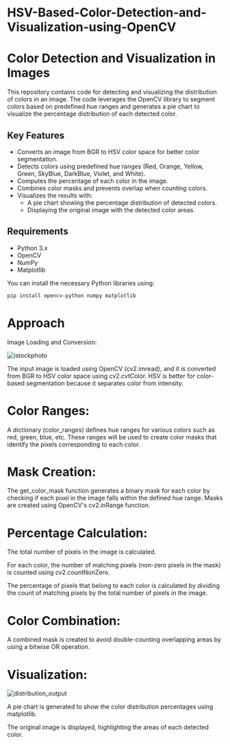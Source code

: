 # HSV-Based-Color-Detection-and-Visualization-using-OpenCV
# Color Detection and Visualization in Images

This repository contains code for detecting and visualizing the distribution of colors in an image. The code leverages the OpenCV library to segment colors based on predefined hue ranges and generates a pie chart to visualize the percentage distribution of each detected color.

## Key Features

- Converts an image from BGR to HSV color space for better color segmentation.
- Detects colors using predefined hue ranges (Red, Orange, Yellow, Green, SkyBlue, DarkBlue, Violet, and White).
- Computes the percentage of each color in the image.
- Combines color masks and prevents overlap when counting colors.
- Visualizes the results with:
  - A pie chart showing the percentage distribution of detected colors.
  - Displaying the original image with the detected color areas.

## Requirements

- Python 3.x
- OpenCV
- NumPy
- Matplotlib

You can install the necessary Python libraries using:

```bash
pip install opencv-python numpy matplotlib
```
# Approach
Image Loading and Conversion:


![istockphoto](https://github.com/user-attachments/assets/8e9f1abb-0abc-4b40-81c0-c069d06f84ec)


The input image is loaded using OpenCV (cv2.imread), and it is converted from BGR to HSV color space using cv2.cvtColor. HSV is better for color-based segmentation because it separates color from intensity.

# Color Ranges:

A dictionary (color_ranges) defines hue ranges for various colors such as red, green, blue, etc. These ranges will be used to create color masks that identify the pixels corresponding to each color.

# Mask Creation:

The get_color_mask function generates a binary mask for each color by checking if each pixel in the image falls within the defined hue range. Masks are created using OpenCV's cv2.inRange function.

# Percentage Calculation:

The total number of pixels in the image is calculated.

For each color, the number of matching pixels (non-zero pixels in the mask) is counted using cv2.countNonZero.

The percentage of pixels that belong to each color is calculated by dividing the count of matching pixels by the total number of pixels in the image.

# Color Combination:

A combined mask is created to avoid double-counting overlapping areas by using a bitwise OR operation.

# Visualization:


![distribution_output](https://github.com/user-attachments/assets/1f747711-0672-4ea9-a74d-1a2566560824)


A pie chart is generated to show the color distribution percentages using matplotlib.

The original image is displayed, highlighting the areas of each detected color.

